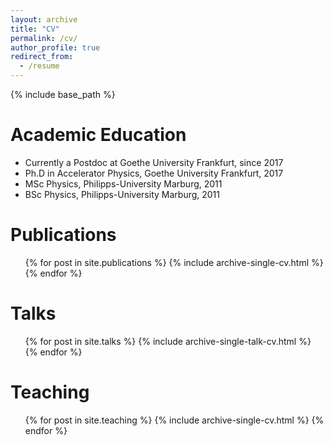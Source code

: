 ```yaml
---
layout: archive
title: "CV"
permalink: /cv/
author_profile: true
redirect_from:
  - /resume
---
```


{% include base_path %}

Academic Education
======
* Currently a Postdoc at Goethe University Frankfurt, since 2017
* Ph.D in Accelerator Physics, Goethe University Frankfurt, 2017
* MSc Physics, Philipps-University Marburg, 2011
* BSc Physics, Philipps-University Marburg, 2011

Publications
======
  <ul>{% for post in site.publications %}
    {% include archive-single-cv.html %}
  {% endfor %}</ul>
  
Talks
======
  <ul>{% for post in site.talks %}
    {% include archive-single-talk-cv.html %}
  {% endfor %}</ul>
  
Teaching
======
  <ul>{% for post in site.teaching %}
    {% include archive-single-cv.html %}
  {% endfor %}</ul>